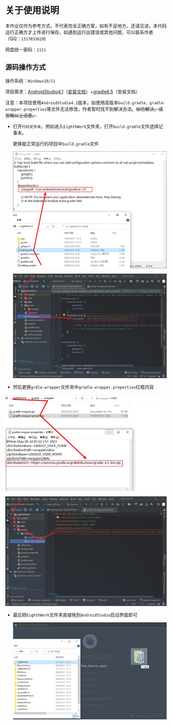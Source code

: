 # 关于使用说明
本作业仅作为参考方式，不代表完全正确方案，如有不足地方，还请见谅。本代码运行正确方才上传进行保存，如遇到运行出错误或其他问题，可以联系作者（QQ：`1317033629`)

网盘统一密码：`1111`

## 源码操作方式

操作系统：`Windows10/11`

项目需求：[AndroidStudio4.1](https://redirector.gvt1.com/edgedl/android/studio/install/4.1.0.19/android-studio-ide-201.6858069-windows.exe)（[安装文档](https://wwlh.lanzouw.com/iXDTC1biqf0h)）+[gradle6.5](https://wwlh.lanzouw.com/i71ug19ldhtg)（安装文档）

注意：本项目使用`AndroidStudio4.1`版本，如使用高版本`build.gradle、gradle-wrapper.properties`等文件无法修改，作者暂时找不到解决办法。~~如已解决，请忽略以上消息。~~

- 打开`代码文件夹`，例如进入`EighthWork`文件夹，打开`build.gradle`文件选择记事本。

  更换能正常运行的项目中`build.gradle`文件<!--注意：文件的位置-->

  ![image-20230921233829963](README.assets/image-20230921233829963.png)

  ![image-20230921234658845](README.assets/image-20230921234658845.png)

- 然后更换`grdle-wrapper`文件夹中`gradle-wrapper.properties`红框内容

![image-20230921234026329](README.assets/image-20230921234026329.png)

![image-20230921234619837](README.assets/image-20230921234619837.png)

- 最后把`EighthWork`文件夹直接拖到`AndroidStudio`启动界面即可

  ![image-20230921234815277](README.assets/image-20230921234815277.png)
